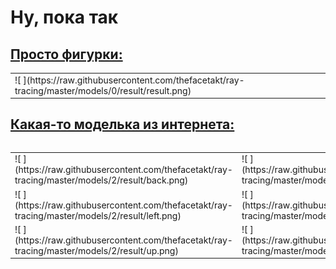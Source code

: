 # Ну, пока так

<h2> <a href = "models/0/" > Просто фигурки: </a> </h2>


<table>
<tr>
<td>
![  ](https://raw.githubusercontent.com/thefacetakt/ray-tracing/master/models/0/result/result.png)
</td>
<tr>
<table>

<h2> <a href = "http://www.thingiverse.com/thing:319413" > Какая-то моделька из интернета: </a> </h2>

<table>
<tr>
<td>
![  ](https://raw.githubusercontent.com/thefacetakt/ray-tracing/master/models/2/result/back.png)
</td>
<td>
![  ](https://raw.githubusercontent.com/thefacetakt/ray-tracing/master/models/2/result/front.png)
</td>
</tr>
<tr>
<td>
![  ](https://raw.githubusercontent.com/thefacetakt/ray-tracing/master/models/2/result/left.png)
</td>
<td>
![  ](https://raw.githubusercontent.com/thefacetakt/ray-tracing/master/models/2/result/right.png)
</td>
</tr>
<tr>
<td>
![  ](https://raw.githubusercontent.com/thefacetakt/ray-tracing/master/models/2/result/up.png)
</td>
<td>
![  ](https://raw.githubusercontent.com/thefacetakt/ray-tracing/master/models/2/result/down.png)
</td>
</tr>
</table>
